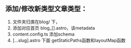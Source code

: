 ## 添加/修改新类型文章类型：

1. 文件夹归类在blog/ 下，
2. 添加对应首页 blog_[].astro，该metadata
3. content.config.ts 添加schema
4. [...slug].astro 下面 getStaticPaths函数和layoutMap函数